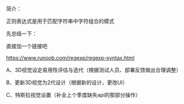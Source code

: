 简介：

正则表达式是用于匹配字符串中字符组合的模式



先总结一下：

直接加一个链接吧

https://www.runoob.com/regexp/regexp-syntax.html









A、3D视觉设定易用性评估与迭代（根据测试人员、部署反馈做出合理调整） 

B、更新3D视觉为2代设计（根据新的设计，更改UI） 

C、特斯拉视觉设置（补全上个季度缺失api的那部分操作） 